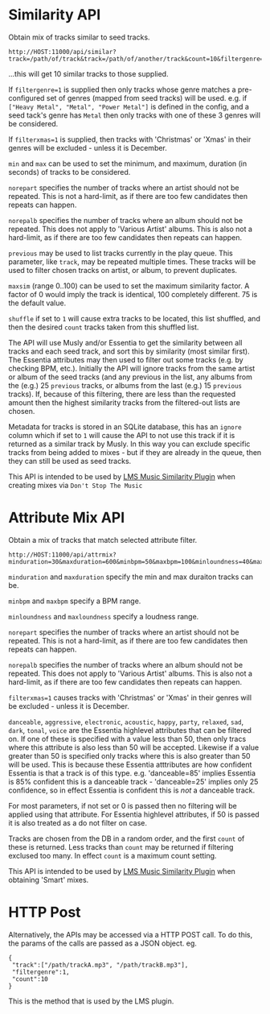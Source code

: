 # Similarity API

Obtain mix of tracks similar to seed tracks.

```
http://HOST:11000/api/similar?track=/path/of/track&track=/path/of/another/track&count=10&filtergenre=1&min=30&max=600&norepart=15&norepalb=25&filterxmas=1
```
...this will get 10 similar tracks to those supplied.

If `filtergenre=1` is supplied then only tracks whose genre matches a
pre-configured set of genres (mapped from seed tracks) will be used. e.g. if
`["Heavy Metal", "Metal", "Power Metal"]` is defined in the config, and a seed
tack's genre has `Metal` then only tracks with one of these 3 genres will be
considered.

If `filterxmas=1` is supplied, then tracks with 'Christmas' or 'Xmas' in their
genres will be excluded - unless it is December.

`min` and `max` can be used to set the minimum, and maximum, duration (in
seconds) of tracks to be considered.

`norepart` specifies the number of tracks where an artist should not be
repeated. This is not a hard-limit, as if there are too few candidates then
repeats can happen.

`norepalb` specifies the number of tracks where an album should not be
repeated. This does not apply to 'Various Artist' albums. This is also not a
hard-limit, as if there are too few candidates then repeats can happen.

`previous` may be used to list tracks currently in the play queue. This
parameter, like `track`, may be repeated multiple times. These tracks will be
used to filter chosen tracks on artist, or album, to prevent duplicates.

`maxsim` (range 0..100) can be used to set the maximum similarity factor. A
factor of 0 would imply the track is identical, 100 completely different. 75 is
the default value.

`shuffle` if set to `1` will cause extra tracks to be located, this list
shuffled, and then the desired `count` tracks taken from this shuffled list.

The API will use Musly and/or Essentia to get the similarity between all tracks
and each seed track, and sort this by similarity (most similar first). The
Essentia attributes may then used to filter out some tracks (e.g. by checking
BPM, etc.). Initially the API will ignore tracks from the same artist or album
of the seed tracks (and any previous in the list, any albums from the (e.g.) 25
`previous` tracks, or albums from the last (e.g.) 15 `previous` tracks). If,
because of this filtering, there are less than the requested amount then the
highest similarity tracks from the filtered-out lists are chosen.

Metadata for tracks is stored in an SQLite database, this has an `ignore` column
which if set to `1` will cause the API to not use this track if it is returned
as a similar track by Musly. In this way you can exclude specific tracks from
being added to mixes - but if they are already in the queue, then they can still
be used as seed tracks.

This API is intended to be used by [LMS Music Similarity Plugin](https://github.com/CDrummond/lms-musicsimilarity)
when creating mixes via `Don't Stop The Music`


# Attribute Mix API

Obtain a mix of tracks that match selected attribute filter.

```
http://HOST:11000/api/attrmix?minduration=30&maxduration=600&minbpm=50&maxbpm=100&minloundness=40&maxloundness=100&norepart=15&norepalb=25&filterxmas=1&danceable=10&aggressive=10&electronic=10&acoustic=10&happy=10&party=10&relaxed=10&sad=10&dark=10&tonal=10&voice=10&genre=Rock&count=50
```

`minduration` and `maxduration` specify the min and max duraiton tracks can be.

`minbpm` and `maxbpm` specify a BPM range.

`minloundness` and `maxloundness` specify a loudness range.

`norepart` specifies the number of tracks where an artist should not be
repeated. This is not a hard-limit, as if there are too few candidates then
repeats can happen.

`norepalb` specifies the number of tracks where an album should not be
repeated. This does not apply to 'Various Artist' albums. This is also not a
hard-limit, as if there are too few candidates then repeats can happen.

`filterxmas=1` causes tracks with 'Christmas' or 'Xmas' in their
genres will be excluded - unless it is December.

`danceable`, `aggressive`, `electronic`, `acoustic`, `happy`, `party`,
`relaxed`, `sad`, `dark`, `tonal`, `voice` are the Essentia highlevel attributes
that can be filtered on. If one of these is specified with a value less than 50,
then only tracs where this attribute is also less than 50 will be accepted.
Likewise if a value greater than 50 is specified only tracks where this is also
greater than 50 will be used. This is because these Essentia atttributes are how
confident Essentia is that a track is of this type. e.g. 'danceable=85' implies
Essentia is 85% confident this is a danceable track - 'danceable=25' implies
only 25 confidence, so in effect Essentia is confident this is *not* a danceable
track.

For most parameters, if not set or 0 is passed then no filtering will be applied
using that attribute. For Essentia highlevel attributes, if 50 is passed it is
also treated as a do not filter on case.

Tracks are chosen from the DB in a random order, and the first `count` of these
is returned. Less tracks than `count` may be returned if filtering exclused too
many. In effect `count` is a maximum count setting.

This API is intended to be used by [LMS Music Similarity Plugin](https://github.com/CDrummond/lms-musicsimilarity)
when obtaining 'Smart' mixes.


# HTTP Post

Alternatively, the APIs may be accessed via a HTTP POST call. To do this, the
params of the calls are passed as a JSON object. eg.

```
{
 "track":["/path/trackA.mp3", "/path/trackB.mp3"],
 "filtergenre":1,
 "count":10
}
```

This is the method that is used by the LMS plugin.
